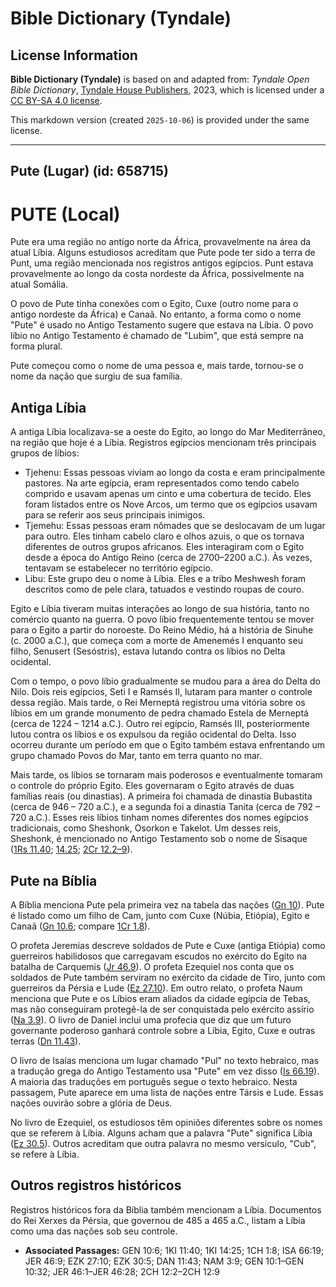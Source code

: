 # Bible Dictionary (Tyndale)

## License Information

**Bible Dictionary (Tyndale)** is based on and adapted from: _Tyndale Open Bible Dictionary_, [Tyndale House Publishers](https://tyndaleopenresources.com/), 2023, which is licensed under a [CC BY-SA 4.0 license](https://creativecommons.org/licenses/by-sa/4.0/legalcode.en).

This markdown version (created `2025-10-06`) is provided under the same license.



--------------------------------

## Pute (Lugar) (id: 658715)

PUTE (Local)
============

Pute era uma região no antigo norte da África, provavelmente na área da atual Líbia. Alguns estudiosos acreditam que Pute pode ter sido a terra de Punt, uma região mencionada nos registros antigos egípcios. Punt estava provavelmente ao longo da costa nordeste da África, possivelmente na atual Somália.

O povo de Pute tinha conexões com o Egito, Cuxe (outro nome para o antigo nordeste da África) e Canaã. No entanto, a forma como o nome "Pute" é usado no Antigo Testamento sugere que estava na Líbia. O povo líbio no Antigo Testamento é chamado de "Lubim", que está sempre na forma plural.

Pute começou como o nome de uma pessoa e, mais tarde, tornou\-se o nome da nação que surgiu de sua família.

Antiga Líbia
------------

A antiga Líbia localizava\-se a oeste do Egito, ao longo do Mar Mediterrâneo, na região que hoje é a Líbia. Registros egípcios mencionam três principais grupos de líbios:

* Tjehenu: Essas pessoas viviam ao longo da costa e eram principalmente pastores. Na arte egípcia, eram representados como tendo cabelo comprido e usavam apenas um cinto e uma cobertura de tecido. Eles foram listados entre os Nove Arcos, um termo que os egípcios usavam para se referir aos seus principais inimigos.
* Tjemehu: Essas pessoas eram nômades que se deslocavam de um lugar para outro. Eles tinham cabelo claro e olhos azuis, o que os tornava diferentes de outros grupos africanos. Eles interagiram com o Egito desde a época do Antigo Reino (cerca de 2700–2200 a.C.). Às vezes, tentavam se estabelecer no território egípcio.
* Libu: Este grupo deu o nome à Líbia. Eles e a tribo Meshwesh foram descritos como de pele clara, tatuados e vestindo roupas de couro.

Egito e Líbia tiveram muitas interações ao longo de sua história, tanto no comércio quanto na guerra. O povo líbio frequentemente tentou se mover para o Egito a partir do noroeste. Do Reino Médio, há a história de Sinuhe (c. 2000 a.C.), que começa com a morte de Amenemés I enquanto seu filho, Senusert (Sesóstris), estava lutando contra os líbios no Delta ocidental.

Com o tempo, o povo líbio gradualmente se mudou para a área do Delta do Nilo. Dois reis egípcios, Seti I e Ramsés II, lutaram para manter o controle dessa região. Mais tarde, o Rei Merneptá registrou uma vitória sobre os líbios em um grande monumento de pedra chamado Estela de Merneptá (cerca de 1224 – 1214 a.C.). Outro rei egípcio, Ramsés III, posteriormente lutou contra os líbios e os expulsou da região ocidental do Delta. Isso ocorreu durante um período em que o Egito também estava enfrentando um grupo chamado Povos do Mar, tanto em terra quanto no mar.

Mais tarde, os líbios se tornaram mais poderosos e eventualmente tomaram o controle do próprio Egito. Eles governaram o Egito através de duas famílias reais (ou dinastias). A primeira foi chamada de dinastia Bubastita (cerca de 946 – 720 a.C.), e a segunda foi a dinastia Tanita (cerca de 792 – 720 a.C.). Esses reis líbios tinham nomes diferentes dos nomes egípcios tradicionais, como Sheshonk, Osorkon e Takelot. Um desses reis, Sheshonk, é mencionado no Antigo Testamento sob o nome de Sisaque ([1Rs 11\.40](https://ref.ly/1Kgs11:40); [14\.25](https://ref.ly/1Kgs14:25); [2Cr 12\.2–9](https://ref.ly/2Chr12:2-2Chr12:9)).

Pute na Bíblia
--------------

A Bíblia menciona Pute pela primeira vez na tabela das nações ([Gn 10](https://ref.ly/Gen10:1-Gen10:32)). Pute é listado como um filho de Cam, junto com Cuxe (Núbia, Etiópia), Egito e Canaã ([Gn 10\.6](https://ref.ly/Gen10:6); compare [1Cr 1\.8](https://ref.ly/1Chr1:8)).

O profeta Jeremias descreve soldados de Pute e Cuxe (antiga Etiópia) como guerreiros habilidosos que carregavam escudos no exército do Egito na batalha de Carquemis ([Jr 46\.9](https://ref.ly/Jer46:9)). O profeta Ezequiel nos conta que os soldados de Pute também serviram no exército da cidade de Tiro, junto com guerreiros da Pérsia e Lude ([Ez 27\.10](https://ref.ly/Ezek27:10)). Em outro relato, o profeta Naum menciona que Pute e os Líbios eram aliados da cidade egípcia de Tebas, mas não conseguiram protegê\-la de ser conquistada pelo exército assírio ([Na 3\.9](https://ref.ly/Nah3:9)). O livro de Daniel inclui uma profecia que diz que um futuro governante poderoso ganhará controle sobre a Líbia, Egito, Cuxe e outras terras ([Dn 11\.43](https://ref.ly/Dan11:43)).

O livro de Isaías menciona um lugar chamado "Pul" no texto hebraico, mas a tradução grega do Antigo Testamento usa "Pute" em vez disso ([Is 66\.19](https://ref.ly/Isa66:19)). A maioria das traduções em português segue o texto hebraico. Nesta passagem, Pute aparece em uma lista de nações entre Társis e Lude. Essas nações ouvirão sobre a glória de Deus.

No livro de Ezequiel, os estudiosos têm opiniões diferentes sobre os nomes que se referem à Líbia. Alguns acham que a palavra "Pute" significa Líbia ([Ez 30\.5](https://ref.ly/Ezek30:5)). Outros acreditam que outra palavra no mesmo versículo, "Cub", se refere à Líbia.

Outros registros históricos
---------------------------

Registros históricos fora da Bíblia também mencionam a Líbia. Documentos do Rei Xerxes da Pérsia, que governou de 485 a 465 a.C., listam a Líbia como uma das nações sob seu controle.

* **Associated Passages:** GEN 10:6; 1KI 11:40; 1KI 14:25; 1CH 1:8; ISA 66:19; JER 46:9; EZK 27:10; EZK 30:5; DAN 11:43; NAM 3:9; GEN 10:1–GEN 10:32; JER 46:1–JER 46:28; 2CH 12:2–2CH 12:9


